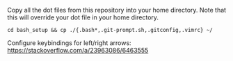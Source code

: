 Copy all the dot files from this repository into your home directory. Note that this will override your dot file in your home directory.

```
cd bash_setup && cp ./{.bash*,.git-prompt.sh,.gitconfig,.vimrc} ~/
```

Configure keybindings for left/right arrows: https://stackoverflow.com/a/23963086/6463555
